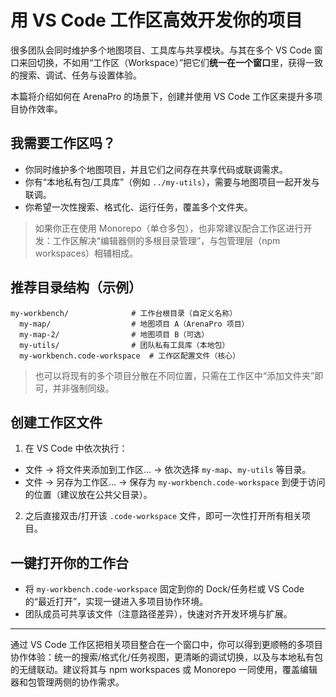 # 用 VS Code 工作区高效开发你的项目

很多团队会同时维护多个地图项目、工具库与共享模块。与其在多个 VS Code 窗口来回切换，不如用“工作区（Workspace）”把它们**统一在一个窗口**里，获得一致的搜索、调试、任务与设置体验。

本篇将介绍如何在 ArenaPro 的场景下，创建并使用 VS Code 工作区来提升多项目协作效率。

## 我需要工作区吗？

- 你同时维护多个地图项目，并且它们之间存在共享代码或联调需求。
- 你有“本地私有包/工具库”（例如 `../my-utils`），需要与地图项目一起开发与联调。
- 你希望一次性搜索、格式化、运行任务，覆盖多个文件夹。

> 如果你正在使用 Monorepo（单仓多包），也非常建议配合工作区进行开发：工作区解决“编辑器侧的多根目录管理”，与包管理层（npm workspaces）相辅相成。

## 推荐目录结构（示例）

```
my-workbench/              # 工作台根目录（自定义名称）
  my-map/                  # 地图项目 A（ArenaPro 项目）
  my-map-2/                # 地图项目 B（可选）
  my-utils/                # 团队私有工具库（本地包）
  my-workbench.code-workspace  # 工作区配置文件（核心）
```

> 也可以将现有的多个项目分散在不同位置，只需在工作区中“添加文件夹”即可，并非强制同级。

## 创建工作区文件

1. 在 VS Code 中依次执行：

- 文件 → 将文件夹添加到工作区… → 依次选择 `my-map`、`my-utils` 等目录。
- 文件 → 另存为工作区… → 保存为 `my-workbench.code-workspace` 到便于访问的位置（建议放在公共父目录）。

2. 之后直接双击/打开该 `.code-workspace` 文件，即可一次性打开所有相关项目。

## 一键打开你的工作台

- 将 `my-workbench.code-workspace` 固定到你的 Dock/任务栏或 VS Code 的“最近打开”，实现一键进入多项目协作环境。
- 团队成员可共享该文件（注意路径差异），快速对齐开发环境与扩展。

---

通过 VS Code 工作区把相关项目整合在一个窗口中，你可以得到更顺畅的多项目协作体验：统一的搜索/格式化/任务视图，更清晰的调试切换，以及与本地私有包的无缝联动。建议将其与 npm workspaces 或 Monorepo 一同使用，覆盖编辑器和包管理两侧的协作需求。
